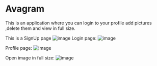 # Avagram
This is an application where you can login to your profile add pictures ,delete them and view in full size.

This is a SignUp page
![image](https://user-images.githubusercontent.com/42550136/60168352-5768e600-980d-11e9-8e42-8fed75b2a94e.png)
Login page:
![image](https://user-images.githubusercontent.com/42550136/60168536-b0d11500-980d-11e9-817c-77f477a1bd06.png)

Profile page:
![image](https://user-images.githubusercontent.com/42550136/59770011-e925a000-92af-11e9-84ff-8143a7911fb3.png)

Open image in full size:
![image](https://user-images.githubusercontent.com/42550136/59770785-42420380-92b1-11e9-97a9-387cb30624ee.png)
